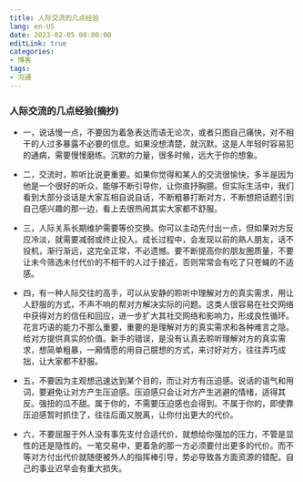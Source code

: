 ```yaml
---
title: 人际交流的几点经验
lang: en-US
date: 2023-02-05 00:00:00
editLink: true
categories: 
- 博客
tags: 
- 沟通
---
```


### 人际交流的几点经验(摘抄)

+ 一，说话慢一点，不要因为着急表达而语无论次，或者只图自己痛快，对不相干的人过多暴露不必要的信息。如果没想清楚，就沉默。这是人年轻时容易犯的通病，需要慢慢磨练。沉默的力量，很多时候，远大于你的想象。     

+ 二，交流时，聆听比说更重要。如果你觉得和某人的交流很愉快，多半是因为他是一个很好的听众，能够不断引导你，让你直抒胸臆。但实际生活中，我们看到大部分谈话是大家互相自说自话，不断粗暴打断对方，不断想把话题引到自己感兴趣的那一边，看上去很热闹其实大家都不舒服。   

+ 三，人际关系长期维护需要等价交换。你可以主动先付出一点，但如果对方反应冷淡，就需要减弱或终止投入。成长过程中，会发现以前的熟人朋友，话不投机，渐行渐远，这完全正常，不必遗憾。要不断提高你的朋友圈质量，不要让未今筛选未付代价的不相干的人过于接近，否则常常会有吃了只苍蝇的不适感。    

+ 四，有一种人际交往的高手，可以从安静的聆听中理解对方的真实需求，用让人舒服的方式，不声不响的帮对方解决实际的问题。这类人很容易在社交网络中获得对方的信任和回应，进一步扩大其社交网络和影响力，形成良性循环。花言巧语的能力不那么重要，重要的是理解对方的真实需求和各种难言之隐。给对方提供真实的价值。新手的错误，是没有认真去聆听理解对方的真实需求，想简单粗暴，一厢情愿的用自己臆想的方式，来讨好对方，往往弄巧成拙，让大家都不舒服。    

+ 五，不要因为主观想迅速达到某个目的，而让对方有压迫感。说话的语气和用词，要避免让对方产生压迫感。压迫感只会让对方产生逃避的情绪，适得其反。强扭的瓜不甜。属于你的，不需要压迫感也会得到。不属于你的，即使靠压迫感暂时抓住了，往往后面又脱离，让你付出更大的代价。    

+ 六，不要屈服于外人没有事先支付合适代价，就想给你强加的压力，不管是显性的还是隐性的。一笔交易中，更着急的那一方必须要付出更多的代价。而不等对方付出代价就随便被外人的指挥棒引导，势必导致各方面资源的错配，自己的事业迟早会有重大损失。  
